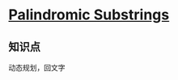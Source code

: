 # [Palindromic Substrings](https://leetcode.com/problems/palindromic-substrings/)

## 知识点

动态规划，回文字
